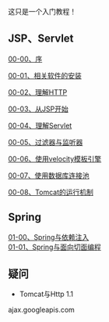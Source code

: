 这只是一个入门教程！

## JSP、Servlet

[00-00、序](./00-00.md)

[00-01、相关软件的安装](./00-01.md)

[00-02、理解HTTP](./00-02.md)

[00-03、从JSP开始](./00-03.md)

[00-04、理解Servlet](./00-04.md)

[00-05、过滤器与监听器](./00-05.md)

[00-06、使用velocity模板引擎](./00-06.md)

[00-07、使用数据库连接池](./00-07.md)

[00-08、Tomcat的运行机制](./00-08.md)

## Spring

[01-00、Spring与依赖注入](./01-00.md)  
[01-01、Spring与面向切面编程](./01-01.md)  



## 疑问

- Tomcat与Http 1.1



ajax.googleapis.com
